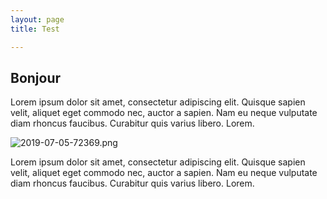 ```yaml
---
layout: page
title: Test

---
```

## Bonjour

Lorem ipsum dolor sit amet, consectetur adipiscing elit. Quisque sapien velit, aliquet eget commodo nec, auctor a sapien. Nam eu neque vulputate diam rhoncus faucibus. Curabitur quis varius libero. Lorem.



![2019-07-05-72369.png](http://lexoyo.me/excellence-kebab-PROD//assets/2019-07-05-72369.png)



Lorem ipsum dolor sit amet, consectetur adipiscing elit. Quisque sapien velit, aliquet eget commodo nec, auctor a sapien. Nam eu neque vulputate diam rhoncus faucibus. Curabitur quis varius libero. Lorem.
